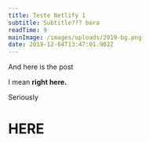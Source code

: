 ```yaml
---
title: Teste Netlify 1
subtitle: Subtitle??? bora
readTime: 9
mainImage: /images/uploads/2019-bg.png
date: 2019-12-04T13:47:01.902Z
---
```

And here is the post

I mean **right here.**

Seriously



# HERE
